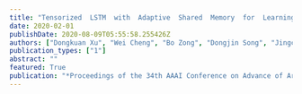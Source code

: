 ```yaml
---
title: "Tensorized  LSTM  with  Adaptive  Shared  Memory  for  Learning Trends in Multivariate Time Series"
date: 2020-02-01
publishDate: 2020-08-09T05:55:58.255426Z
authors: ["Dongkuan Xu", "Wei Cheng", "Bo Zong", "Dongjin Song", "Jingchao Ni", "Wenchao Yu", "Yanchi Liu", "Haifeng Chen", "Xiang Zhang"]
publication_types: ["1"]
abstract: ""
featured: True
publication: "*Proceedings of the 34th AAAI Conference on Advance of Artificial Intelligence (AAAI)*"
---
```

